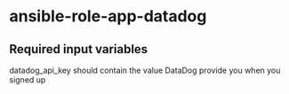 # ansible-role-app-datadog
## Required input variables
datadog_api_key should contain the value DataDog provide you when you signed up
